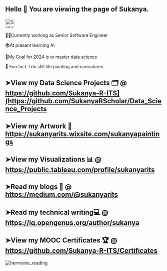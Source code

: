 ## Hello 👋 You are viewing the page of Sukanya.

<a href="https://dev.to/sukanyarits">
  <img src="https://d2fltix0v2e0sb.cloudfront.net/dev-badge.svg" alt="Sukanya's DEV Profile" height="30" width="30">
</a>


👩‍💻Currently working as Senior Software Engineer 
 
📚At present learning AI

🎯My Goal for 2024 is to master data science

🎨 Fun fact: I do still life painting and caricatures. 


## ➤View my Data Science Projects 🗂 @ https://github.com/Sukanya-R-ITS](https://github.com/SukanyaRScholar/Data_Science_Projects

## ➤View my Artwork 🎨 https://sukanyarits.wixsite.com/sukanyapaintings 

## ➤View my Visualizations 📊 @ https://public.tableau.com/profile/sukanyarits

## ➤Read my blogs 📖 @ https://medium.com/@sukanyarits

## ➤Read my technical writing💻 @ https://iq.opengenus.org/author/sukanya

## ➤View my MOOC Certificates 🏆 @ https://github.com/Sukanya-R-ITS/Certificates


![hermoine_reading](https://user-images.githubusercontent.com/54338670/92662945-932e8500-f2c5-11ea-8114-49e7392f1d75.gif)



